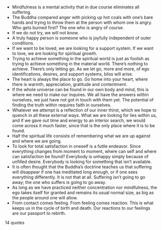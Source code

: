  - Mindfulness is a mental activity that in due course eliminates all suffering.
 - The Buddha compared anger with picking up hot coals with one’s bare hands and trying to throw them at the person with whom one is angry. Who gets burned first? The one who is angry of course.
 - If we do not try, we will not know.
 - A truly happy person is someone who is joyfully independent of outer conditions.
 - If we want to be loved, we are looking for a support system. If we want to love, we are looking for spiritual growth.
 - Trying to achieve something in the spiritual world is just as foolish as trying to achieve something in the material world. There’s nothing to achieve. There’s only letting go. As we let go, more and more, of ego identifications, desires, and support systems, bliss will arise.
 - The heart is always the place to go. Go home into your heart, where there is warmth, appreciation, gratitude and contentment.
 - If the whole universe can be found in our own body and mind, this is where we need to make our inquires. We all have the answers within ourselves, we just have not got in touch with them yet. The potential of finding the truth within requires faith in ourselves.
 - Whatever we attempt is a reflection of our inner thirst, which we hope to quench in all these external ways. What we are looking for lies within us, and if we gave out time and energy to an interior search, we would come across it much faster, since that is the only place where it is to be found.
 - Half the spiritual life consists of remembering what we are up against and where we are going.
 - To look for total satisfaction in oneself is a futile endeavor. Since everything changes from moment to moment, where can self and where can satisfaction be found? Everybody is unhappy simply because of unfilled desire. Everybody is looking for something that isn’t available.
 - It is often thought that the Buddha’s doctrine teaches us that suffering will disappear if one has meditated long enough, or if one sees everything differently. It is not that at all. Suffering isn’t going to go away; the one who suffers is going to go away.
 - As long as we have practiced neither concentration nor mindfulness, the ego takes itself for granted and remains its usual normal size, as big as the people around one will allow.
 - From contact comes feeling. From feeling comes reaction. This is what keeps us in the cycle of birth and death. Our reactions to our feelings are our passport to rebirth.

14 quotes